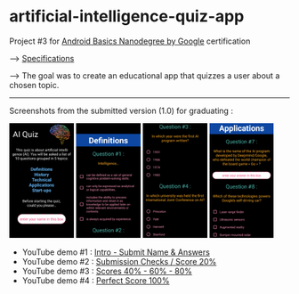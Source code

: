# artificial-intelligence-quiz-app

Project #3 for [Android Basics Nanodegree by Google](https://www.udacity.com/course/android-basics-nanodegree-by-google--nd803)
certification

--> [Specifications](documentation/udacity-abn-quiz-app-specifications.pdf)

--> The goal was to create an educational app that quizzes a user about a chosen topic.

---
Screenshots from the submitted version (1.0) for graduating :

<img src ="documentation/screenshots/udacity-abn-quiz-app-v1.0-ss1.png?raw=true" width="23%"></img>
<img src ="documentation/screenshots/udacity-abn-quiz-app-v1.0-ss2.png?raw=true" width="23%"></img>
<img src ="documentation/screenshots/udacity-abn-quiz-app-v1.0-ss3.png?raw=true" width="23%"></img>
<img src ="documentation/screenshots/udacity-abn-quiz-app-v1.0-ss4.png?raw=true" width="23%"></img>

* YouTube demo #1 : [Intro - Submit Name & Answers](https://www.youtube.com/watch?v=YQh5L1Vrk2s)
* YouTube demo #2 : [Submission Checks / Score 20% ](https://www.youtube.com/watch?v=SDCErl0CnnM)
* YouTube demo #3 : [Scores 40% - 60% - 80%](https://www.youtube.com/watch?v=ofbphqK6W1A)
* YouTube demo #4 : [Perfect Score 100%](https://www.youtube.com/watch?v=7jfiQyZSFs4)
